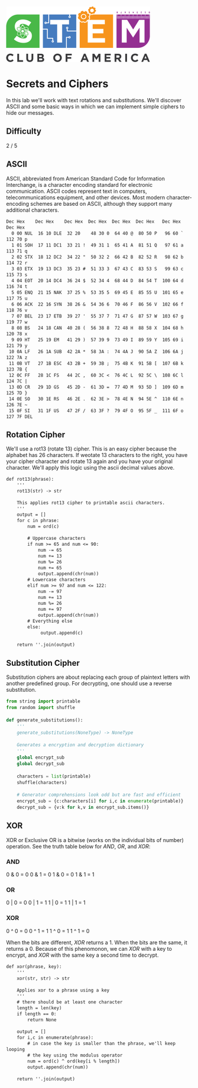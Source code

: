 ![SCOA](https://github.com/stem-club-of-america/SCOA/blob/main/images/SCOA_Logo_Small.png)

# Secrets and Ciphers
In this lab we'll work with text rotations and substitutions.  We'll discover ASCII and some basic ways in which we can implement simple ciphers to hide our messages.

## Difficulty
2 / 5

## ASCII
ASCII, abbreviated from American Standard Code for Information Interchange, is a character encoding standard for electronic communication. ASCII codes represent text in computers, telecommunications equipment, and other devices. Most modern character-encoding schemes are based on ASCII, although they support many additional characters.

```text
Dec Hex    Dec Hex    Dec Hex  Dec Hex  Dec Hex  Dec Hex   Dec Hex   Dec Hex
  0 00 NUL  16 10 DLE  32 20    48 30 0  64 40 @  80 50 P   96 60 `  112 70 p
  1 01 SOH  17 11 DC1  33 21 !  49 31 1  65 41 A  81 51 Q   97 61 a  113 71 q
  2 02 STX  18 12 DC2  34 22 "  50 32 2  66 42 B  82 52 R   98 62 b  114 72 r
  3 03 ETX  19 13 DC3  35 23 #  51 33 3  67 43 C  83 53 S   99 63 c  115 73 s
  4 04 EOT  20 14 DC4  36 24 $  52 34 4  68 44 D  84 54 T  100 64 d  116 74 t
  5 05 ENQ  21 15 NAK  37 25 %  53 35 5  69 45 E  85 55 U  101 65 e  117 75 u
  6 06 ACK  22 16 SYN  38 26 &  54 36 6  70 46 F  86 56 V  102 66 f  118 76 v
  7 07 BEL  23 17 ETB  39 27 '  55 37 7  71 47 G  87 57 W  103 67 g  119 77 w
  8 08 BS   24 18 CAN  40 28 (  56 38 8  72 48 H  88 58 X  104 68 h  120 78 x
  9 09 HT   25 19 EM   41 29 )  57 39 9  73 49 I  89 59 Y  105 69 i  121 79 y
 10 0A LF   26 1A SUB  42 2A *  58 3A :  74 4A J  90 5A Z  106 6A j  122 7A z
 11 0B VT   27 1B ESC  43 2B +  59 3B ;  75 4B K  91 5B [  107 6B k  123 7B {
 12 0C FF   28 1C FS   44 2C ,  60 3C <  76 4C L  92 5C \  108 6C l  124 7C |
 13 0D CR   29 1D GS   45 2D -  61 3D =  77 4D M  93 5D ]  109 6D m  125 7D }
 14 0E SO   30 1E RS   46 2E .  62 3E >  78 4E N  94 5E ^  110 6E n  126 7E ~
 15 0F SI   31 1F US   47 2F /  63 3F ?  79 4F O  95 5F _  111 6F o  127 7F DEL
```

## Rotation Cipher
We'll use a rot13 (rotate 13) cipher.  This is an easy cipher because the alphabet has 26 characters.  If weotate 13 characters to the right, you have your cipher character and rotate 13 again and you have your original character.  We'll apply this logic using the ascii decimal values above.

```python3
def rot13(phrase):
    '''
    rot13(str) -> str

    This applies rot13 cipher to printable ascii characters.
    '''
    output = []
    for c in phrase:
        num = ord(c)

        # Uppercase characters
        if num >= 65 and num <= 90:
            num -= 65
            num += 13
            num %= 26
            num += 65
            output.append(chr(num))
        # Lowercase characters
        elif num >= 97 and num <= 122:
            num -= 97
            num += 13
            num %= 26
            num += 97
            output.append(chr(num))
        # Everything else
        else:
             output.append(c)

    return ''.join(output)
```

## Substitution Cipher
Substitution ciphers are about replacing each group of plaintext letters with another predefined group. For decrypting, one should use a reverse substitution.

```python 3
from string import printable
from random import shuffle

def generate_substitutions():
    '''
    generate_substitutions(NoneType) -> NoneType

    Generates a encryption and decryption dictionary
    '''
    global encrypt_sub
    global decrypt_sub

    characters = list(printable)
    shuffle(characters)

    # Generator comprehensions look odd but are fast and efficient
    encrypt_sub = {c:characters[i] for i,c in enumerate(printable)}
    decrypt_sub = {v:k for k,v in encrypt_sub.items()}
```

## XOR
XOR or Exclusive OR is a bitwise (works on the individual bits of number) operation. See the truth table below for *AND*, *OR*, and *XOR*:

### AND
0 & 0 = 0
0 & 1 = 0
1 & 0 = 0
1 & 1 = 1

### OR
0 | 0 = 0
0 | 1 = 1
1 | 0 = 1
1 | 1 = 1

### XOR
0 ^ 0 = 0
0 ^ 1 = 1
1 ^ 0 = 1
1 ^ 1 = 0

When the bits are different, *XOR* returns a 1. When the bits are the same, it returns a 0.  Because of this phenomonon, we can *XOR* with a key to encrypt, and *XOR* with the same key a second time to decrypt.

```python3
def xor(phrase, key):
    '''
    xor(str, str) -> str

    Applies xor to a phrase using a key
    '''
    # there should be at least one character
    length = len(key)
    if length == 0:
        return None

    output = []
    for i,c in enumerate(phrase):
        # in case the key is smaller than the phrase, we'll keep looping
        # the key using the modulus operator
        num = ord(c) ^ ord(key[i % length])
        output.append(chr(num))

    return ''.join(output)
```
